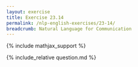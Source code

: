 ```yaml
---
layout: exercise
title: Exercise 23.14
permalink: /nlp-english-exercises/23-14/
breadcrumb: Natural Language for Communication
---
```


{% include mathjax_support %}

<div><i class="arrow-up" data-chapter="nlp-english-exercises" data-exercise="ex_14" data-rating="0"></i></div>
{% include_relative question.md %}
